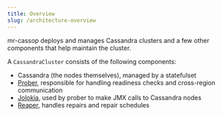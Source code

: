 ```yaml
---
title: Overview
slug: /architecture-overview
---
```


mr-cassop deploys and manages Cassandra clusters and a few other components that help maintain the cluster.

A `CassandraCluster` consists of the following components:

* Cassandra (the nodes themselves), managed by a statefulset
* [Prober](/prober.md), responsible for handling readiness checks and cross-region communication
* [Jolokia](https://jolokia.org/), used by prober to make JMX calls to Cassandra nodes
* [Reaper](http://cassandra-reaper.io/), handles repairs and repair schedules